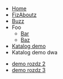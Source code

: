 <!-- TODO: Complete with your own sidebar structure and enable sidebar in index.html - or delete this file. -->
- [Home](/#docsifyjs-template)
- [FizAboutz]()
- [Buzz]()
- Foo
    * [Bar]()
    * [Baz]()
- [Katalog demo](/demo/)
    <!-- * [demo rozdz 2](/demo/#rozdzial-2)
    * [demo rozdz 3](/demo/#rozdzial-3) -->
- Katalog demo dwa
* [demo rozdz 2](/demo/#rozdzial-2)
* [demo rozdz 3](/demo/#rozdzial-3)
